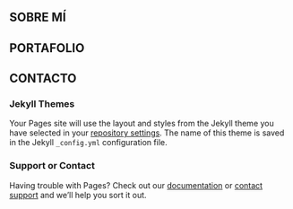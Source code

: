 ## SOBRE MÍ
## PORTAFOLIO
## CONTACTO



### Jekyll Themes

Your Pages site will use the layout and styles from the Jekyll theme you have selected in your [repository settings](https://github.com/AnettTruMa/portafolio/settings). The name of this theme is saved in the Jekyll `_config.yml` configuration file.

### Support or Contact

Having trouble with Pages? Check out our [documentation](https://help.github.com/categories/github-pages-basics/) or [contact support](https://github.com/contact) and we’ll help you sort it out.
